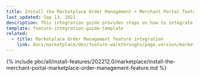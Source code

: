 ```yaml
---
title: Install the Marketplace Order Management + Merchant Portal feature
last_updated: Sep 13, 2021
description: This integration guide provides steps on how to integrate the Marketplace Merchant Portal Order Management feature into a Spryker project.
template: feature-integration-guide-template
related:
  - title: Marketplace Order Management feature integration
    link: docs/marketplace/dev/feature-walkthroughs/page.version/marketplace-order-management-feature-walkthrough/marketplace-order-management-feature-walkthrough.html
---
```


{% include pbc/all/install-features/202212.0/marketplace/install-the-merchant-portal-marketplace-order-management-feature.md %} <!-- To edit, see /_includes/pbc/all/install-features/202212.0/marketplace/install-the-merchant-portal-marketplace-order-management-feature.md -->
